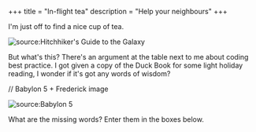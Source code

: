 +++
title = "In-flight tea"
description = "Help your neighbours"
+++


I'm just off to find a nice cup of tea. 

![source:Hitchhiker's Guide to the Galaxy](./../../images/Site/Escape-Room/Monolith-teas.png)

But what's this? There's an argument at the table next to me about coding best practice. I got given a copy of the Duck Book for some light holiday reading, I wonder if it's got any words of wisdom?

// Babylon 5 + Frederick image

![source:Babylon 5](./../../images/Site/Escape-Room/B5-Fred.png)

What are the missing words? Enter them in the boxes below.